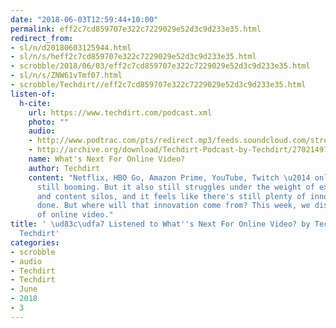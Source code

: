 ```yaml
---
date: "2018-06-03T12:59:44+10:00"
permalink: eff2c7cd859707e322c7229029e52d3c9d233e35.html
redirect_from:
- sl/n/d20180603125944.html
- sl/n/s/heff2c7cd859707e322c7229029e52d3c9d233e35.html
- scrobble/2018/06/03/eff2c7cd859707e322c7229029e52d3c9d233e35.html
- sl/n/s/ZNW61vTmf07.html
- scrobble/Techdirt//eff2c7cd859707e322c7229029e52d3c9d233e35.html
listen-of:
  h-cite:
    url: https://www.techdirt.com/podcast.xml
    photo: ""
    audio:
    - http://www.podtrac.com/pts/redirect.mp3/feeds.soundcloud.com/stream/270214972-techdirt-whats-next-for-online-video.mp3
    - http://archive.org/download/Techdirt-Podcast-by-Techdirt/270214972-techdirt-whats-next-for-online-video.mp3
    name: What's Next For Online Video?
    author: Techdirt
    content: "Netflix, HBO Go, Amazon Prime, YouTube, Twitch \u2014 online video is
      still booming. But it also still struggles under the weight of exclusive deals
      and content silos, and it feels like there's still plenty of innovation to be
      done. But where will that innovation come from? This week, we discuss the future
      of online video."
title: ' \ud83c\udfa7 Listened to What''s Next For Online Video? by Techdirt From
  Techdirt'
categories:
- scrobble
- audio
- Techdirt
- Techdirt
- June
- 2018
- 3
---
```

